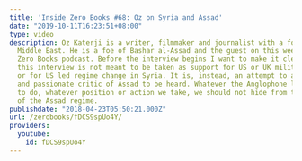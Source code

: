 ```yaml
---
title: 'Inside Zero Books #68: Oz on Syria and Assad'
date: "2019-10-11T16:23:51+08:00"
type: video
description: Oz Katerji is a writer, filmmaker and journalist with a focus on the
  Middle East. He is a foe of Bashar al-Assad and the guest on this week’s Inside
  Zero Books podcast. Before the interview begins I want to make it clear that releasing
  this interview is not meant to be taken as support for US or UK military intervention
  or for US led regime change in Syria. It is, instead, an attempt to allow a vocal
  and passionate critic of Assad to be heard. Whatever the Anglophone left decides
  to do, whatever position or action we take, we should not hide from the character
  of the Assad regime.
publishdate: "2018-04-23T05:50:21.000Z"
url: /zerobooks/fDCS9spUo4Y/
providers:
  youtube:
    id: fDCS9spUo4Y
---
```

